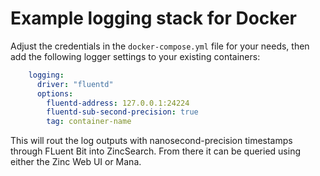 # Example logging stack for Docker

Adjust the credentials in the `docker-compose.yml` file for your needs, then add the following logger settings to your existing containers:

```yaml
    logging:
      driver: "fluentd"
      options:
        fluentd-address: 127.0.0.1:24224
        fluentd-sub-second-precision: true
        tag: container-name
```

This will rout the log outputs with nanosecond-precision timestamps through FLuent Bit into ZincSearch. From there it can be queried using either the Zinc Web UI or Mana.
